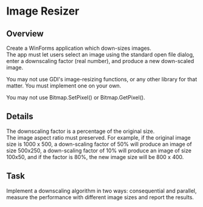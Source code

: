 # Image Resizer
## Overview
Create a WinForms application which down-sizes images.  
The app must let users select an image using the standard open file dialog, enter a downscaling factor (real number), and produce a new down-scaled image.  

You may not use GDI's image-resizing functions, or any other library for that matter.  You must implement one on your own.

You may not use Bitmap.SetPixel() or Bitmap.GetPixel().  
## Details
The downscaling factor is a percentage of the original size.  
The image aspect ratio must preserved. For example, if the original image size is 1000 x 500, a down-scaling factor of 50% will produce an image of size 500x250, a down-scaling factor of 10% will produce an image of size 100x50, and if the factor is 80%, the new image size will be 800 x 400.

## Task
Implement a downscaling algorithm in two ways: consequential and parallel, measure the performance with different image sizes and report the results. 
